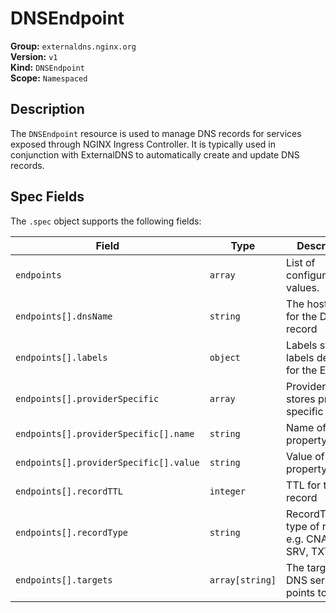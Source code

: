 # DNSEndpoint

**Group:** `externaldns.nginx.org`  
**Version:** `v1`  
**Kind:** `DNSEndpoint`  
**Scope:** `Namespaced`

## Description

The `DNSEndpoint` resource is used to manage DNS records for services exposed through NGINX Ingress Controller. It is typically used in conjunction with ExternalDNS to automatically create and update DNS records.

## Spec Fields

The `.spec` object supports the following fields:

| Field | Type | Description |
|---|---|---|
| `endpoints` | `array` | List of configuration values. |
| `endpoints[].dnsName` | `string` | The hostname for the DNS record |
| `endpoints[].labels` | `object` | Labels stores labels defined for the Endpoint |
| `endpoints[].providerSpecific` | `array` | ProviderSpecific stores provider specific config |
| `endpoints[].providerSpecific[].name` | `string` | Name of the property |
| `endpoints[].providerSpecific[].value` | `string` | Value of the property |
| `endpoints[].recordTTL` | `integer` | TTL for the record |
| `endpoints[].recordType` | `string` | RecordType type of record, e.g. CNAME, A, SRV, TXT, MX |
| `endpoints[].targets` | `array[string]` | The targets the DNS service points to |
